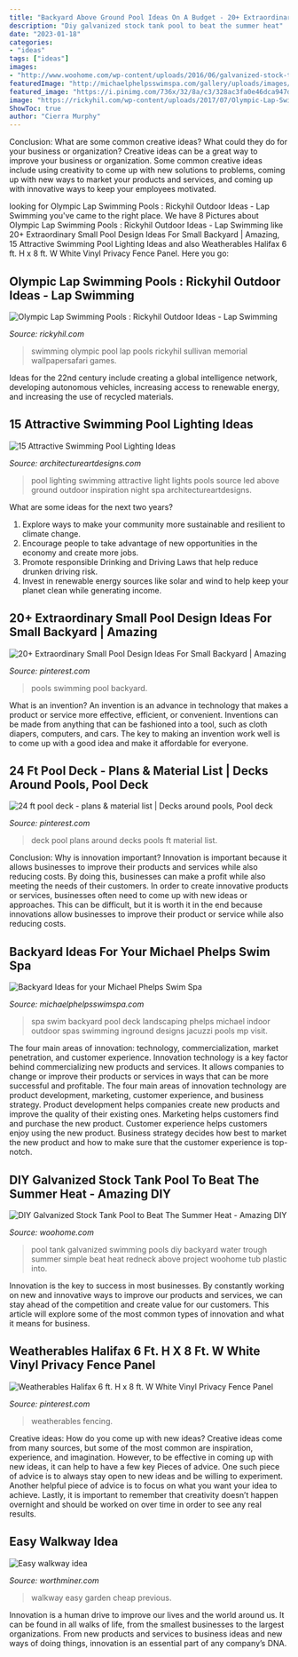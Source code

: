 ```yaml
---
title: "Backyard Above Ground Pool Ideas On A Budget - 20+ Extraordinary Small Pool Design Ideas For Small Backyard"
description: "Diy galvanized stock tank pool to beat the summer heat"
date: "2023-01-18"
categories:
- "ideas"
tags: ["ideas"]
images:
- "http://www.woohome.com/wp-content/uploads/2016/06/galvanized-stock-tank-pool-ideas-woohome-10.jpg"
featuredImage: "http://michaelphelpsswimspa.com/gallery/uploads/images/flexslider/reduced/moshe-1.jpg"
featured_image: "https://i.pinimg.com/736x/32/8a/c3/328ac3fa0e46dca947deb9d622f5308f.jpg"
image: "https://rickyhil.com/wp-content/uploads/2017/07/Olympic-Lap-Swimming-Pools-1024x768.jpg"
ShowToc: true
author: "Cierra Murphy"
---
```



Conclusion: What are some common creative ideas? What could they do for your business or organization?
Creative ideas can be a great way to improve your business or organization. Some common creative ideas include using creativity to come up with new solutions to problems, coming up with new ways to market your products and services, and coming up with innovative ways to keep your employees motivated.

	

		
looking for Olympic Lap Swimming Pools : Rickyhil Outdoor Ideas - Lap Swimming you've came to the right place. We have 8 Pictures about Olympic Lap Swimming Pools : Rickyhil Outdoor Ideas - Lap Swimming like 20+ Extraordinary Small Pool Design Ideas For Small Backyard | Amazing, 15 Attractive Swimming Pool Lighting Ideas and also Weatherables Halifax 6 ft. H x 8 ft. W White Vinyl Privacy Fence Panel. Here you go:
		
    
## Olympic Lap Swimming Pools : Rickyhil Outdoor Ideas - Lap Swimming

<img loading=lazy src="https://rickyhil.com/wp-content/uploads/2017/07/Olympic-Lap-Swimming-Pools-1024x768.jpg" onerror="this.onerror=null;this.src='https://tse1.mm.bing.net/th?id=OIP.TzhZCpepaK0fZutvSk7h8QHaFj&amp;pid=15.1';" alt="Olympic Lap Swimming Pools : Rickyhil Outdoor Ideas - Lap Swimming">

_Source: rickyhil.com_

>swimming olympic pool lap pools rickyhil sullivan memorial wallpapersafari games. 

	

Ideas for the 22nd century include creating a global intelligence network, developing autonomous vehicles, increasing access to renewable energy, and increasing the use of recycled materials.

    
## 15 Attractive Swimming Pool Lighting Ideas

<img loading=lazy src="https://www.architectureartdesigns.com/wp-content/uploads/2015/09/3.jpg" onerror="this.onerror=null;this.src='https://tse1.mm.bing.net/th?id=OIP.QhWO-MgdA_3GP3z_hMIXsAHaFM&amp;pid=15.1';" alt="15 Attractive Swimming Pool Lighting Ideas">

_Source: architectureartdesigns.com_

>pool lighting swimming attractive light lights pools source led above ground outdoor inspiration night spa architectureartdesigns. 

	

What are some ideas for the next two years?
1. Explore ways to make your community more sustainable and resilient to climate change.
2. Encourage people to take advantage of new opportunities in the economy and create more jobs.
3. Promote responsible Drinking and Driving Laws that help reduce drunken driving risk.
4. Invest in renewable energy sources like solar and wind to help keep your planet clean while generating income.

    
## 20+ Extraordinary Small Pool Design Ideas For Small Backyard | Amazing

<img loading=lazy src="https://i.pinimg.com/736x/1e/61/e8/1e61e8134d1557274ff1d6446286544c.jpg" onerror="this.onerror=null;this.src='https://tse2.mm.bing.net/th?id=OIP.HBQa9cqvP1G3JRFOcicOTAHaLH&amp;pid=15.1';" alt="20+ Extraordinary Small Pool Design Ideas For Small Backyard | Amazing">

_Source: pinterest.com_

>pools swimming pool backyard. 

	

What is an invention?
An invention is an advance in technology that makes a product or service more effective, efficient, or convenient. Inventions can be made from anything that can be fashioned into a tool, such as cloth diapers, computers, and cars. The key to making an invention work well is to come up with a good idea and make it affordable for everyone.

    
## 24 Ft Pool Deck - Plans &amp; Material List | Decks Around Pools, Pool Deck

<img loading=lazy src="https://i.pinimg.com/736x/10/07/41/100741d65a3dfda8260b163d73d27d20.jpg" onerror="this.onerror=null;this.src='https://tse2.mm.bing.net/th?id=OIP.1etkk5xnqKWN_6cKuGcoJQAAAA&amp;pid=15.1';" alt="24 ft pool deck - plans &amp; material list | Decks around pools, Pool deck">

_Source: pinterest.com_

>deck pool plans around decks pools ft material list. 

	

Conclusion: Why is innovation important?
Innovation is important because it allows businesses to improve their products and services while also reducing costs. By doing this, businesses can make a profit while also meeting the needs of their customers. In order to create innovative products or services, businesses often need to come up with new ideas or approaches. This can be difficult, but it is worth it in the end because innovations allow businesses to improve their product or service while also reducing costs.

    
## Backyard Ideas For Your Michael Phelps Swim Spa

<img loading=lazy src="http://michaelphelpsswimspa.com/gallery/uploads/images/flexslider/reduced/moshe-1.jpg" onerror="this.onerror=null;this.src='https://tse4.mm.bing.net/th?id=OIP.MmNj2oJSNT4jxB_bALeeigHaFA&amp;pid=15.1';" alt="Backyard Ideas for your Michael Phelps Swim Spa">

_Source: michaelphelpsswimspa.com_

>spa swim backyard pool deck landscaping phelps michael indoor outdoor spas swimming inground designs jacuzzi pools mp visit. 

	

The four main areas of innovation: technology, commercialization, market penetration, and customer experience.
Innovation technology is a key factor behind commercializing new products and services. It allows companies to change or improve their products or services in ways that can be more successful and profitable. The four main areas of innovation technology are product development, marketing, customer experience, and business strategy. Product development helps companies create new products and improve the quality of their existing ones. Marketing helps customers find and purchase the new product. Customer experience helps customers enjoy using the new product. Business strategy decides how best to market the new product and how to make sure that the customer experience is top-notch.

    
## DIY Galvanized Stock Tank Pool To Beat The Summer Heat - Amazing DIY

<img loading=lazy src="http://www.woohome.com/wp-content/uploads/2016/06/galvanized-stock-tank-pool-ideas-woohome-10.jpg" onerror="this.onerror=null;this.src='https://tse1.mm.bing.net/th?id=OIP.-Z3Fqoz01op8RRicAVlgSgHaQq&amp;pid=15.1';" alt="DIY Galvanized Stock Tank Pool to Beat The Summer Heat - Amazing DIY">

_Source: woohome.com_

>pool tank galvanized swimming pools diy backyard water trough summer simple beat heat redneck above project woohome tub plastic into. 

	

Innovation is the key to success in most businesses. By constantly working on new and innovative ways to improve our products and services, we can stay ahead of the competition and create value for our customers. This article will explore some of the most common types of innovation and what it means for business.

    
## Weatherables Halifax 6 Ft. H X 8 Ft. W White Vinyl Privacy Fence Panel

<img loading=lazy src="https://i.pinimg.com/736x/32/8a/c3/328ac3fa0e46dca947deb9d622f5308f.jpg" onerror="this.onerror=null;this.src='https://tse2.mm.bing.net/th?id=OIP.qStEtZA8RZCQCIVe6eB-JgHaHa&amp;pid=15.1';" alt="Weatherables Halifax 6 ft. H x 8 ft. W White Vinyl Privacy Fence Panel">

_Source: pinterest.com_

>weatherables fencing. 

	

Creative ideas: How do you come up with new ideas?
Creative ideas come from many sources, but some of the most common are inspiration, experience, and imagination. However, to be effective in coming up with new ideas, it can help to have a few key Pieces of advice. One such piece of advice is to always stay open to new ideas and be willing to experiment. Another helpful piece of advice is to focus on what you want your idea to achieve. Lastly, it is important to remember that creativity doesn’t happen overnight and should be worked on over time in order to see any real results.

    
## Easy Walkway Idea

<img loading=lazy src="http://www.worthminer.com/wp-content/uploads/2015/06/Easy-walkway-idea-12.jpg" onerror="this.onerror=null;this.src='https://tse1.mm.bing.net/th?id=OIP.X3z_I-opactj_u8K4wrBeQHaJ3&amp;pid=15.1';" alt="Easy walkway idea">

_Source: worthminer.com_

>walkway easy garden cheap previous. 

	

Innovation is a human drive to improve our lives and the world around us. It can be found in all walks of life, from the smallest businesses to the largest organizations. From new products and services to business ideas and new ways of doing things, innovation is an essential part of any company’s DNA.

